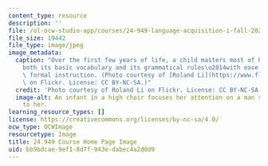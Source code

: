 ```yaml
---
content_type: resource
description: ''
file: /ol-ocw-studio-app/courses/24-949-language-acquisition-i-fall-2020/bb9bdcae9ef18d7f943edabec4a2d0d9_24-949f20.jpg
file_size: 19442
file_type: image/jpeg
image_metadata:
  caption: "Over the first few years of life, a child masters most of her native language\u2014\
    both its basic vocabulary and its grammatical rules\u2014with ease and without\
    \ formal instruction. (Photo courtesy of [Roland Li](https://www.flickr.com/photos/rolandli/5907909330)\
    \ on Flickr. License: CC BY-NC-SA.)"
  credit: 'Photo courtesy of Roland Li on Flickr. License: CC BY-NC-SA.'
  image-alt: An infant in a high chair focuses her attention on a man sitting next
    to her.
learning_resource_types: []
license: https://creativecommons.org/licenses/by-nc-sa/4.0/
ocw_type: OCWImage
resourcetype: Image
title: 24.949 Course Home Page Image
uid: bb9bdcae-9ef1-8d7f-943e-dabec4a2d0d9
---
```

